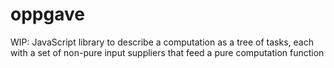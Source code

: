 # oppgave
WIP: JavaScript library to describe a computation as a tree of tasks, each with a set of non-pure input suppliers that feed a pure computation function
